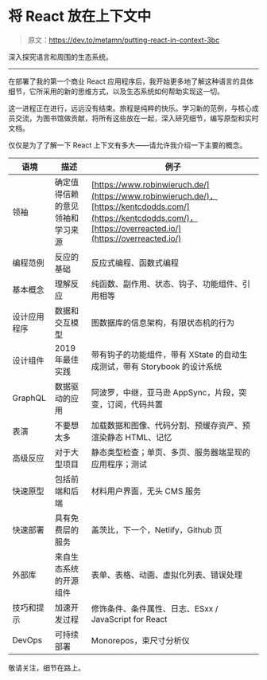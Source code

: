 # 将 React 放在上下文中

> 原文：<https://dev.to/metamn/putting-react-in-context-3bc>

深入探究语言和周围的生态系统。

* * *

在部署了我的第一个商业 React 应用程序后，我开始更多地了解这种语言的具体细节，它所采用的新的思维方式，以及生态系统如何帮助实现这一切。

这一进程正在进行，远远没有结束。旅程是纯粹的快乐。学习新的范例，与核心成员交流，为图书馆做贡献，将所有这些放在一起，深入研究细节，编写原型和实时文档。

仅仅是为了了解一下 React 上下文有多大——请允许我介绍一下主要的概念。

| 语境 | 描述 | 例子 |
| --- | --- | --- |
| 领袖 | 确定值得信赖的意见领袖和学习来源 | [https://www.robinwieruch.de/](https://www.robinwieruch.de/)，[https://kentcdodds.com/](https://kentcdodds.com/)，[https://overreacted.io/](https://overreacted.io/) |
| 编程范例 | 反应的基础 | 反应式编程、函数式编程 |
| 基本概念 | 理解反应 | 纯函数、副作用、状态、钩子、功能组件、引用相等 |
| 设计应用程序 | 数据和交互模型 | 图数据库的信息架构，有限状态机的行为 |
| 设计组件 | 2019 年最佳实践 | 带有钩子的功能组件，带有 XState 的自动生成测试，带有 Storybook 的设计系统 |
| GraphQL | 数据驱动的应用 | 阿波罗，中继，亚马逊 AppSync，片段，突变，订阅，代码共置 |
| 表演 | 不要想太多 | 加载数据和图像、代码分割、预缓存资产、预渲染静态 HTML、记忆 |
| 高级反应 | 对于大型项目 | 静态类型检查；单页、多页、服务器端呈现的应用程序；测试 |
| 快速原型 | 包括前端和后端 | 材料用户界面，无头 CMS 服务 |
| 快速部署 | 具有免费层的服务 | 盖茨比，下一个，Netlify，Github 页 |
| 外部库 | 来自生态系统的开源组件 | 表单、表格、动画、虚拟化列表、错误处理 |
| 技巧和提示 | 加速开发过程 | 修饰条件、条件属性、日志、ESxx / JavaScript for React |
| DevOps | 可持续部署 | Monorepos，束尺寸分析仪 |

敬请关注，细节在路上。